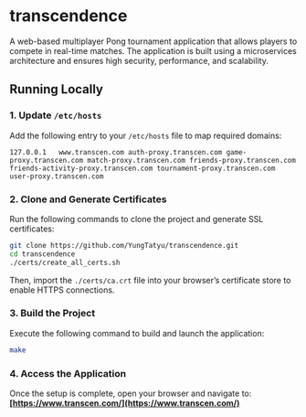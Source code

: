 # transcendence
A web-based multiplayer Pong tournament application that allows players to compete in real-time matches. The application is built using a microservices architecture and ensures high security, performance, and scalability.

## Running Locally
### 1. Update `/etc/hosts`
Add the following entry to your `/etc/hosts` file to map required domains:
```
127.0.0.1   www.transcen.com auth-proxy.transcen.com game-proxy.transcen.com match-proxy.transcen.com friends-proxy.transcen.com friends-activity-proxy.transcen.com tournament-proxy.transcen.com user-proxy.transcen.com
```

### 2. Clone and Generate Certificates
Run the following commands to clone the project and generate SSL certificates:
```bash
git clone https://github.com/YungTatyu/transcendence.git
cd transcendence
./certs/create_all_certs.sh
```
Then, import the `./certs/ca.crt` file into your browser’s certificate store to enable HTTPS connections.

### 3. Build the Project
Execute the following command to build and launch the application:
```bash
make
```
### 4. Access the Application
Once the setup is complete, open your browser and navigate to:  
**[https://www.transcen.com/](https://www.transcen.com/)**
